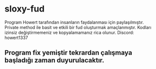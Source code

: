 # sloxy-fud

Program Howert tarafından insanların faydalanması için paylaşılmıştır. Private method ile basit ve etkili bir fud oluşturmak amaçlanmıştır. Kodları izinsiz değiştirmemeniz ve kopyalamamanız rica olunur.
Discord: howert1337

## Program fix yemiştir tekrardan çalışmaya başladığı zaman duyurulacaktır.
